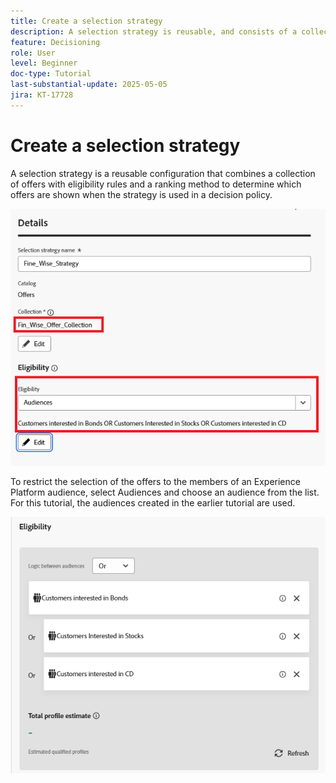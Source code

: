 ```yaml
---
title: Create a selection strategy
description: A selection strategy is reusable, and consists of a collection associated with an eligibility constraint and a ranking method to determine the offers to be shown when selected in a decision policy.
feature: Decisioning
role: User
level: Beginner
doc-type: Tutorial
last-substantial-update: 2025-05-05
jira: KT-17728
---
```


# Create a selection strategy

A selection strategy is a reusable configuration that combines a collection of offers with eligibility rules and a ranking method to determine which offers are shown when the strategy is used in a decision policy.



![selection-strategy](assets/fine_wise_selection_strategy.png)

To restrict the selection of the offers to the members of an Experience Platform audience, select Audiences and choose an audience from the list. For this tutorial, the audiences created in the earlier tutorial are used.

![selection-strategy-audiences](assets/selection-strategy.png)